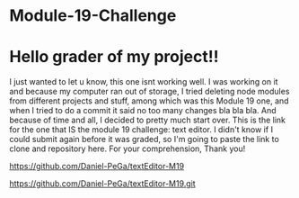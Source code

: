 # Module-19-Challenge

# Hello grader of my project!!

I just wanted to let u know, this one isnt working well. I was working on it and because my computer ran out of storage, I tried deleting node modules from different projects and stuff, among which was this Module 19 one, and when I tried to do a commit it said no too many changes bla bla bla. And because of time and all, I decided to pretty much start over. This is the link for the one that IS the module 19 challenge: text editor. I didn't know if I could submit again before it was graded, so I'm going to paste the link to clone and repository here. For your comprehension, Thank you!

https://github.com/Daniel-PeGa/textEditor-M19

https://github.com/Daniel-PeGa/textEditor-M19.git
